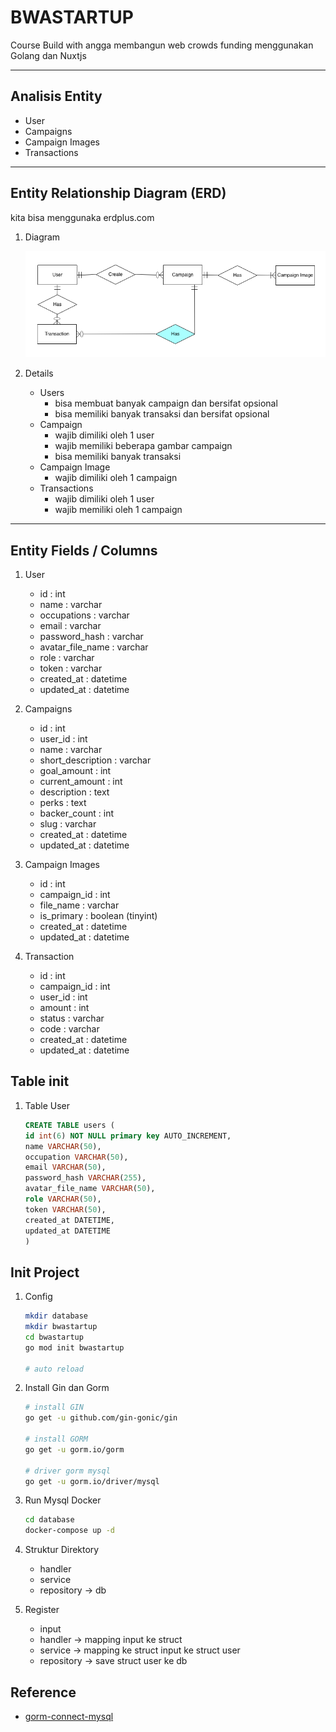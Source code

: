 # BWASTARTUP
Course Build with angga membangun web crowds funding menggunakan Golang dan Nuxtjs


---
## Analisis Entity
- User
- Campaigns
- Campaign Images
- Transactions 


---
## Entity Relationship Diagram (ERD)
kita bisa menggunaka erdplus.com
1. Diagram

    <img src="./ERD-BWASTARTUP.png" style="align:denter;">

2. Details
    - Users
        - bisa membuat banyak campaign dan bersifat opsional
        - bisa memiliki banyak transaksi dan bersifat opsional
    - Campaign
        - wajib dimiliki oleh 1 user
        - wajib memiliki beberapa gambar campaign
        - bisa memiliki banyak transaksi
    - Campaign Image
        - wajib dimiliki oleh 1 campaign
    - Transactions
        - wajib dimiliki oleh 1 user
        - wajib memiliki oleh 1 campaign

---
## Entity Fields / Columns
1. User
    - id : int
    - name : varchar
    - occupations : varchar
    - email : varchar
    - password_hash : varchar
    - avatar_file_name : varchar 
    - role : varchar
    - token : varchar
    - created_at : datetime
    - updated_at : datetime

2. Campaigns
    - id : int
    - user_id : int
    - name : varchar
    - short_description : varchar
    - goal_amount : int
    - current_amount : int
    - description : text
    - perks : text
    - backer_count : int
    - slug : varchar
    - created_at : datetime
    - updated_at : datetime

3. Campaign Images
    - id : int
    - campaign_id : int
    - file_name : varchar
    - is_primary : boolean (tinyint)
    - created_at : datetime
    - updated_at : datetime

4. Transaction
    - id : int
    - campaign_id : int
    - user_id : int
    - amount : int
    - status : varchar
    - code : varchar
    - created_at : datetime
    - updated_at : datetime

## Table init
1. Table User
    ```sql
    CREATE TABLE users (  
    id int(6) NOT NULL primary key AUTO_INCREMENT,
    name VARCHAR(50),
    occupation VARCHAR(50),
    email VARCHAR(50),
    password_hash VARCHAR(255),
    avatar_file_name VARCHAR(50),
    role VARCHAR(50),
    token VARCHAR(50),
    created_at DATETIME,
    updated_at DATETIME
    )
    ```

## Init Project
1. Config
    ```bash
    mkdir database
    mkdir bwastartup
    cd bwastartup
    go mod init bwastartup

    # auto reload
    ```

2. Install Gin dan Gorm
    ```bash
    # install GIN
    go get -u github.com/gin-gonic/gin

    # install GORM
    go get -u gorm.io/gorm

    # driver gorm mysql
    go get -u gorm.io/driver/mysql
    ```

3. Run Mysql Docker
    ```bash
    cd database
    docker-compose up -d
    ```

4. Struktur Direktory
    - handler
    - service
    - repository -> db

5. Register
    - input
    - handler -> mapping input ke struct
    - service -> mapping ke struct input ke struct user
    - repository -> save struct user ke db

## Reference
- [gorm-connect-mysql](https://gorm.io/docs/connecting_to_the_database.html)